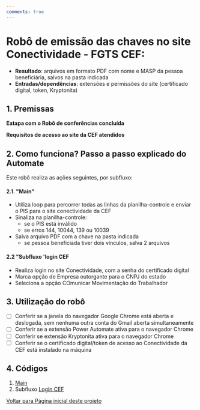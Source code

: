 ```yaml
---
comments: true
---
```


# Robô de emissão das chaves no site Conectividade - FGTS CEF: 
 
 - **Resultado**: arquivos em formato PDF com nome e MASP da pessoa beneficiária, salvos na pasta indicada
 - **Entradas/dependências**: extensões e permissões do site (certificado digital, token, Kryptonita)

## 1. Premissas
**Eatapa com o Robô de conferências concluída** 

**Requisitos de acesso ao site da CEF atendidos**

## 2. Como funciona? Passo a passo explicado do Automate
Este robô realiza as ações seguintes, por subfluxo:  

#### 2.1. **"Main"**
- Utiliza loop para percorrer todas as linhas da planilha-controle e enviar o PIS para o site conectividade da CEF
- Sinaliza na planilha-controle:
  - se o PIS está inválido
  - se erros 144, 10044, 139 ou 10039
- Salva arquivo PDF com a chave na pasta indicada
  - se pessoa beneficiada tiver dois vínculos, salva 2 arquivos 

#### 2.2 **"Subfluxo 'login CEF**
- Realiza login no site Conectividade, com a senha do certificado digital
- Marca opção de Empresa outorgante para o CNPJ do estado
- Seleciona a opção COmunicar Movimentação do Trabalhador

## 3. Utilização do robô

- [ ] Conferir se a janela do navegador Google Chrome está aberta e deslogada, sem nenhuma outra conta do Gmail aberta simultaneamente 
- [ ] Conferir se a extensão Power Automate ativa para o navegador Chrome
- [ ] Conferir se extensão Kryptonita ativa para o navegador Chrome
- [ ] Conferir se o certificado digital/token de acesso ao Conectividade da CEF está instalado na máquina

## 4. Códigos

1. [Main](https://raw.githubusercontent.com/automatiza-mg/biblioteca-de-robos/refs/heads/main/robos/see/see-chave-conectividade-23-12.txt)
2. Subfluxo [Login CEF](https://raw.githubusercontent.com/automatiza-mg/biblioteca-de-robos/refs/heads/main/robos/see/login_CEF.txt) 

[Voltar para Página inicial deste projeto](index.md)